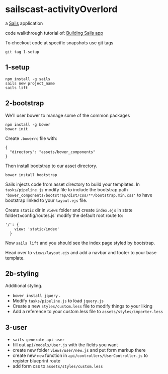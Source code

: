 # sailscast-activityOverlord

a [Sails](http://sailsjs.org) application

code walkthrough tutorial of: [Building Sails app](https://www.youtube.com/playlist?list=PLOG4lw1-sUaHgpn3TKz1Q8CTzezHVDZZu)

To checkout code at specific snapshots use git tags

    git tag 1-setup
    
## 1-setup

    npm install -g sails
    sails new project_name
    sails lift
    
## 2-bootstrap

We'll user bower to manage some of the common packages

    npm install -g bower
    bower init

Create `.bowerrc` file with:

    {
      "directory": "assets/bower_components"
    }
    
Then install bootstrap to our asset directory. 

    bower install bootstrap
    
Sails injects code from asset directory to build your templates. In `tasks/pipeline.js` modify file to include the
bootstrap path `'bower_components/bootstrap/dist/css/**/bootstrap.min.css'` to have bootstrap linked to your `layout.ejs`
file.

Create `static` dir in `views` folder and create `index.ejs` in state folder`
In `config/routes.js` modify the default root route to:

    '/': {
        view: 'static/index'
      }

Now `sails lift` and you should see the index page styled by bootstrap.

Head over to `views/layout.ejs` and add a navbar and footer to your base template.

## 2b-styling

Additional styling. 
* `bower install jquery` . 
* Modify `tasks/pipeline.js` to load `jquery.js`
* Create a new `styles/custom.less` file to modify things to your liking 
* Add a reference to your custom.less file to `assets/styles/importer.less`

## 3-user

* `sails generate api user`
* fill out `api/models/User.js` with the fields you want
* create new folder `views/user/new.js` and put form markup there
* create new `new` function in `api/controllers/UserController.js` to register blueprint route
* add form css to `assets/styles/custom.less`



    

